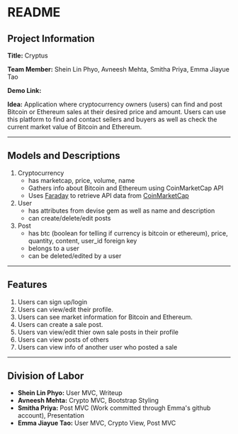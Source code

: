 # README

## Project Information

**Title:** Cryptus

**Team Member:** Shein Lin Phyo, Avneesh Mehta, Smitha Priya, Emma Jiayue Tao

**Demo Link:** 

**Idea:** Application where cryptocurrency owners (users) can find and post Bitcoin or Ethereum sales at their desired price and amount. Users can use this platform to find and contact sellers and buyers as well as check the current market value of Bitcoin and Ethereum.

---

## Models and Descriptions

1. Cryptocurrency
    * has marketcap, price, volume, name
    * Gathers info about Bitcoin and Ethereum using CoinMarketCap API
    * Uses [Faraday](https://github.com/lostisland/faraday) to retrieve API data from [CoinMarketCap](https://coinmarketcap.com/api)
2. User
    * has attributes from devise gem as well as name and description
    * can create/delete/edit posts
3. Post
    * has btc (boolean for telling if currency is bitcoin or ethereum), price, quantity, content, user_id foreign key
    * belongs to a user
    * can be deleted/edited by a user

---

## Features

1. Users can sign up/login
2. Users can view/edit their profile.
3. Users can see market information for Bitcoin and Ethereum.
4. Users can create a sale post.
5. Users van view/edit thier own sale posts in their profile
6. Users can view posts of others
7. Users can view info of another user who posted a sale

---

## Division of Labor

* **Shein Lin Phyo:** User MVC, Writeup
* **Avneesh Mehta:** Crypto MVC, Bootstrap Styling
* **Smitha Priya:** Post MVC (Work committed through Emma's github account), Presentation
* **Emma Jiayue Tao:** User MVC, Crypto View, Post MVC
